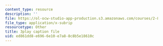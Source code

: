 ```yaml
---
content_type: resource
description: ''
file: https://ol-ocw-studio-app-production.s3.amazonaws.com/courses/2-830j-control-of-manufacturing-processes-sma-6303-spring-2008/ed861dd8e6966e10e7a88c8b5e18610c_aHuYrIHveJo.srt
file_type: application/x-subrip
resourcetype: Other
title: 3play caption file
uid: ed861dd8-e696-6e10-e7a8-8c8b5e18610c
---
```

